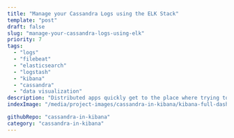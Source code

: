 ```yaml
---
title: "Manage your Cassandra Logs using the ELK Stack"
template: "post"
draft: false
slug: "manage-your-cassandra-logs-using-elk"
priority: 7
tags:
  - "logs"
  - "filebeat"
  - "elasticsearch"
  - "logstash"
  - "kibana"
  - "cassandra"
  - "data visualization"
description: "Distributed apps quickly get to the place where trying to debug using tail -f becomes untenable. However, ignoring your logs isn't an option. The ELK Stack (Elasticsearch, Logstash, and Kibana) is a go-to tool for managing your logs and making them help you rather than just taking up hard drive space. Unfortunately, it does not yet have out-of-the-box log processing or dashboards for Cassandra. Check out a way to extract meaningful information from your Cassandra logs here."
indexImage: "/media/project-images/cassandra-in-kibana/kibana-full-dashboard-for-cassandra-logs.png"

githubRepo: "cassandra-in-kibana"
category: "cassandra-in-kibana"
---
```

